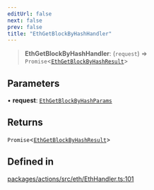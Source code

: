 ```yaml
---
editUrl: false
next: false
prev: false
title: "EthGetBlockByHashHandler"
---
```


> **EthGetBlockByHashHandler**: (`request`) => `Promise`\<[`EthGetBlockByHashResult`](/reference/tevm/actions/type-aliases/ethgetblockbyhashresult/)\>

## Parameters

• **request**: [`EthGetBlockByHashParams`](/reference/tevm/actions/type-aliases/ethgetblockbyhashparams/)

## Returns

`Promise`\<[`EthGetBlockByHashResult`](/reference/tevm/actions/type-aliases/ethgetblockbyhashresult/)\>

## Defined in

[packages/actions/src/eth/EthHandler.ts:101](https://github.com/evmts/tevm-monorepo/blob/main/packages/actions/src/eth/EthHandler.ts#L101)
